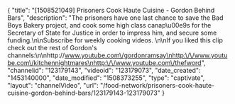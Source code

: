 {
    "title": "[1508521049] Prisoners Cook Haute Cuisine - Gordon Behind Bars",
    "description": "The prisoners have one last chance to save the Bad Boys Bakery project, and cook some high class canap\u00e9s for the Secretary of State for Justice in order to impress him, and secure some funding.\n\nSubscribe for weekly cooking videos. \n\nIf you liked this clip check out the rest of Gordon's channels:\n\nhttp:\/\/www.youtube.com\/gordonramsay\nhttp:\/\/www.youtube.com\/kitchennightmares\nhttp:\/\/www.youtube.com\/thefword",
    "channelid": "123179143",
    "videoid": "123179073",
    "date_created": "1453140000",
    "date_modified": "1508373255",
    "type": "captivate",
    "layout": "channelVideo",
    "url": "\/food-network\/prisoners-cook-haute-cuisine-gordon-behind-bars\/123179143-123179073"
}